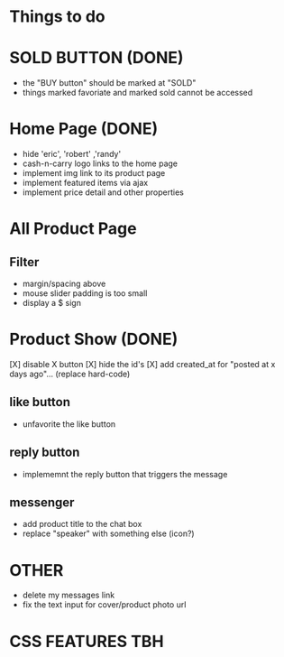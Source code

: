 # Things to do

# SOLD BUTTON (DONE)
- the "BUY button" should be marked at "SOLD"
- things marked favoriate and marked sold cannot be accessed

# Home Page (DONE)
- hide 'eric', 'robert' ,'randy'
- cash-n-carry logo links to the home page
- implement img link to its product page
- implement featured items via ajax
- implement price detail and other properties

# All Product Page

## Filter
- margin/spacing above
- mouse slider padding is too small
- display a $ sign

# Product Show (DONE)
[X] disable X button
[X] hide the id's
[X] add created_at for "posted at x days ago"... (replace hard-code)

## like button
- unfavorite the like button

## reply button
- implememnt the reply button that triggers the message

## messenger
- add product title to the chat box
- replace "speaker" with something else (icon?)

# OTHER

- delete my messages link
- fix the text input for cover/product photo url

# CSS FEATURES TBH
